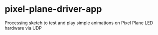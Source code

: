 # pixel-plane-driver-app
Processing sketch to test and play simple animations on Pixel Plane LED hardware via UDP
